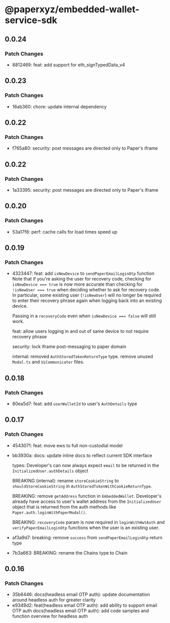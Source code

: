 # @paperxyz/embedded-wallet-service-sdk

## 0.0.24

### Patch Changes

- 8812469: feat: add support for eth_signTypedData_v4

## 0.0.23

### Patch Changes

- 16ab360: chore: update internal dependency

## 0.0.22

### Patch Changes

- f765a80: security: post messages are directed only to Paper's iframe

## 0.0.22

### Patch Changes

- 1a33395: security: post messages are directed only to Paper's iframe

## 0.0.20

### Patch Changes

- 53a17f8: perf: cache calls for load times speed up

## 0.0.19

### Patch Changes

- 4323447: feat: add `isNewDevice` to `sendPaperEmailLoginOtp` function
  Note that if you're asking the user for recovery code, checking for `isNewDevice === true` is now more accurate than checking for `!isNewUser === true` when deciding whether to ask for recovery code. In particular, some existing user (`!isNewUser`) will no longer be required to enter their recovery phrase again when logging back into an existing device.

  Passing in a `recoveryCode` even when `isNewDevice === false` will still work.

  feat: allow users logging in and out of same device to not require recovery phrase

  security: lock iframe post-messaging to paper domain

  internal: removed `AuthStoredTokenReturnType` type.
  remove unused `Modal.ts` and `UiCommunicator` files.

## 0.0.18

### Patch Changes

- 80ea5d7: feat: add `userWalletId` to user's `AuthDetails` type

## 0.0.17

### Patch Changes

- 4543071: feat: move ews to full non-custodial model
- bb3930a: docs: update inline docs to reflect current SDK interface

  types: Developer's can now always expect `email` to be returned in the `InitializedUser.authDetails` object

  BREAKING (internal): rename `storeCookieString` to `shouldStoreCookieString` in `AuthStoredTokenWithCookieReturnType`.

  BREAKING: remove `getAddress` function in `EmbeddedWallet`. Developer's already have access to user's wallet address from the `InitializedUser` object that is returned from the auth methods like `Paper.auth.loginWithPaperModal()`.

  BREAKING: `recoveryCode` param is now required in `loginWithHwtAuth` and `verifyPaperEmailLoginOtp` functions when the user is an existing user.

- af3a9d7: breaking: remove `success` from `sendPaperEmailLoginOtp` return type
- 7b3a663: BREAKING: rename the Chains type to Chain

## 0.0.16

### Patch Changes

- 35b6446: docs(headless email OTP auth): update documentation around headless auth for greater clarity
- e9349d2: feat(headless email OTP auth): add ability to support email OTP auth
  docs(headless email OTP auth): add code samples and function overview for headless auth
